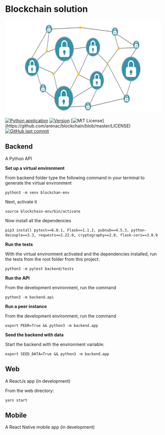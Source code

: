 
# Blockchain solution

<p align="center">
  <img src="https://github.com/arenac/blockchain/blob/master/assets/blockchain.png?raw=true"  alt="Block Chain" width="700" height="300"/>
</p>

[![Python application](https://github.com/arenac/blockchain/workflows/Python%20application/badge.svg)](https://github.com/arenac/blockchain/actions)
[![Version](https://badge.fury.io/gh/tterb%2FHyde.svg)](https://github.com/arenac/blockchain)
[![MIT License](https://img.shields.io/apm/l/atomic-design-ui.svg?)](https://github.com/arenac/blockchain/blob/master/LICENSE)
[![GitHub last commit](https://img.shields.io/github/last-commit/google/skia.svg?style=flat)](https://github.com/arenac/blockchain/commits)

## Backend

A Python API


**Set up a virtual environment**

From backend folder type the following command in your terminal to generate the virtual environment

```
python3 -m venv blockchan-env
```

Next, activate it

```
source blockchain-env/bin/activate
```

Now install all the dependencies

```
pip3 install pytest==6.0.1, Flask==1.1.2, pubnub==4.5.3, python-decouple==3.3, requests==2.22.0, cryptography==2.8, flask-cors==3.0.9
```

**Run the tests**

With the virtual environment activated and the dependencies installed, run the tests from the root folder from this project:

```
python3 -m pytest backend/tests
```

**Run the API**

From the development environment, run the command

```
python3 -m backend.api
```

**Run a peer instance**

From the development environment, run the command

```
export PEER=True && python3 -m backend.app
```

**Seed the backend with data**

Start the backend with the environment variable:

```
export SEED_DATA=True && python3 -m backend.app
```

## Web

A ReactJs app (in development)

From the web directory:
```
yarn start
```


## Mobile

A React Native mobile app (in development)
